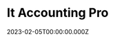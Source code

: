 ---
title: It Accounting Pro
website: https://itaccountingpro.com/
date: 2023-02-05T00:00:00.000Z
description:
ssg:
  - Hugo
css:
  - Bootstrap
cms:
 
category:
  - Blog
draft: false
---